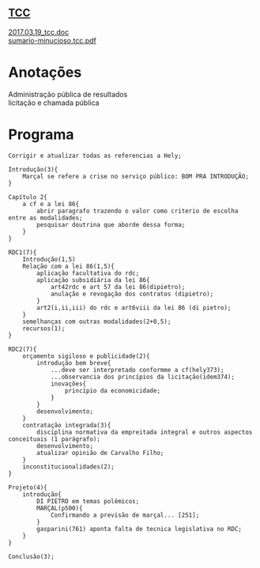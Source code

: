 <a href="http://arthurfelixgr.github.io/tcc" target="_blank">TCC</a>
---
<a href="http://docs.google.com/viewer?url=https://github.com/arthurfelixgr/tcc/raw/master/2017.03.19_tcc.doc" target="_blank">2017.03.19_tcc.doc</a><br>
<a href="http://docs.google.com/viewer?url=https://github.com/arthurfelixgr/tcc/raw/master/sumario-minucioso.tcc.pdf" target="_blank">sumario-minucioso.tcc.pdf</a><br>

Anotações
=

Administração pública de resultados  
licitação e chamada pública

Programa
=
```
Corrigir e atualizar todas as referencias a Hely;

Introdução(3){  
	Marçal se refere a crise no serviço público: BOM PRA INTRODUÇÃO; 
}  

Capítulo 2{
	a cf e a lei 86{
		abrir paragrafo trazendo o valor como criterio de escolha entre as modalidades;
		pesquisar doutrina que aborde dessa forma;
	}
}

RDC1(7){  
	Introdução(1,5)  
	Relação com a lei 86(1,5){  
		aplicação facultativa do rdc;  
		aplicação subsidiária da lei 86{  
			art42rdc e art 57 da lei 86(dipietro);  
			anulação e revogação dos contratos (dipietro);  
		}  
		art2(i,ii,iii) do rdc e art6viii da lei 86 (di pietro);  
	}  
	semelhanças com outras modalidades(2+0,5);  
	recursos(1);  
}  

RDC2(7){  
	orçamento sigiloso e publicidade(2){  
		introdução bem breve{  
			...deve ser interpretado conformme a cf(hely373);  
			...observancia dos princípios da licitação(idem374);  
			inovações{  
				princípio da economicidade;  
			}  
		}  
		desenvolvimento;  
	}  
	contratação integrada(3){  
		disciplina normativa da empreitada integral e outros aspectos conceituais (1 parágrafo);  
		desenvolvimento;  
		atualizar opinião de Carvalho Filho;  
	}  
	inconstitucionalidades(2);  
}  

Projeto(4){  
	introdução{  
		DI PIETRO em temas polêmicos;  
		MARÇAL(p500){  
			Confirmando a previsão de marçal... [251];  
		}  
		gasparini(761) aponta falta de tecnica legislativa no RDC;  
	}  
}  

Conclusão(3);  

```
